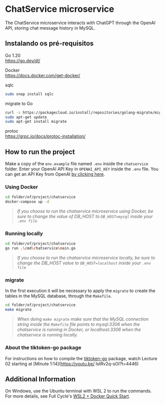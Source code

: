 # ChatService microservice

The ChatService microservice interacts with ChatGPT through the OpenAI API, storing chat message history in MySQL.

## Instalando os pré-requisitos

Go 1.20\
https://go.dev/dl/

Docker\
https://docs.docker.com/get-docker/

sqlc
```bash
sudo snap install sqlc
```

migrate to Go
```bash
curl -s https://packagecloud.io/install/repositories/golang-migrate/migrate/script.deb.sh | sudo bash
sudo apt-get update
sudo apt-get install migrate
```

protoc\
https://grpc.io/docs/protoc-installation/

## How to run the project

Make a copy of the `env.example` file named `.env` inside the `chatservice` folder. Enter your OpenAI API Key in `OPENAI_API_KEY` inside the `.env` file. You can get an API Key from OpenAI [by clicking here](https://platform.openai.com/account/api-keys).

### Using Docker

```bash
cd folder/of/project/chatservice
docker-compose up -d
```
> *If you choose to run the chatservice microservice using Docker, be sure to change the value of DB_HOST to `DB_HOST=mysql` inside your `.env file`*

### Running locally

```bash
cd folder/of/project/chatservice
go run .\cmd\chatservice\main.go
```

> *If you choose to run the chatservice microservice locally, be sure to change the DB_HOST value to `DB_HOST=localhost` inside your `.env file`*

### migrate

In the first execution it will be necessary to apply the `migrate` to create the tables in the MySQL database, through the `Makefile`.

```bash
cd folder/of/project/chatservice
make migrate
```
> *When doing `make migrate` make sure that the MySQL connection string inside the `Makefile` file points to *mysql:3306* when the chatservice is running in Docker, or *localhost:3306* when the chatservice is running locally.*

### About the tiktoken-go package

For instructions on how to compile the [tiktoken-go](https://github.com/j178/tiktoken-go) package, watch Lecture 02 starting at [Minute 1:14](https://youtu.be/ lstRv2q-sOI?t=4446)

## Additional Information

On Windows, use the Ubuntu terminal with WSL 2 to run the commands.\
For more details, see Full Cycle's [WSL2 + Docker Quick Start](https://github.com/codeedu/wsl2-docker-quickstart).
